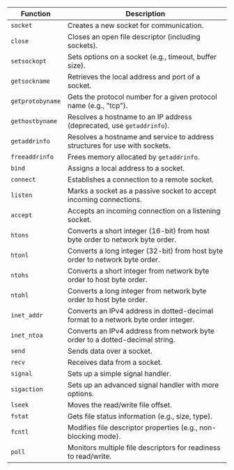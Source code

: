 | **Function**      | **Description** |
|------------------|---------------|
| `socket`        | Creates a new socket for communication. |
| `close`         | Closes an open file descriptor (including sockets). |
| `setsockopt`    | Sets options on a socket (e.g., timeout, buffer size). |
| `getsockname`   | Retrieves the local address and port of a socket. |
| `getprotobyname` | Gets the protocol number for a given protocol name (e.g., "tcp"). |
| `gethostbyname` | Resolves a hostname to an IP address (deprecated, use `getaddrinfo`). |
| `getaddrinfo`   | Resolves a hostname and service to address structures for use with sockets. |
| `freeaddrinfo`  | Frees memory allocated by `getaddrinfo`. |
| `bind`          | Assigns a local address to a socket. |
| `connect`       | Establishes a connection to a remote socket. |
| `listen`        | Marks a socket as a passive socket to accept incoming connections. |
| `accept`        | Accepts an incoming connection on a listening socket. |
| `htons`         | Converts a short integer (16-bit) from host byte order to network byte order. |
| `htonl`         | Converts a long integer (32-bit) from host byte order to network byte order. |
| `ntohs`         | Converts a short integer from network byte order to host byte order. |
| `ntohl`         | Converts a long integer from network byte order to host byte order. |
| `inet_addr`     | Converts an IPv4 address in dotted-decimal format to a network byte order integer. |
| `inet_ntoa`     | Converts an IPv4 address from network byte order to a dotted-decimal string. |
| `send`         | Sends data over a socket. |
| `recv`         | Receives data from a socket. |
| `signal`       | Sets up a simple signal handler. |
| `sigaction`    | Sets up an advanced signal handler with more options. |
| `lseek`        | Moves the read/write file offset. |
| `fstat`        | Gets file status information (e.g., size, type). |
| `fcntl`        | Modifies file descriptor properties (e.g., non-blocking mode). |
| `poll`         | Monitors multiple file descriptors for readiness to read/write. |
